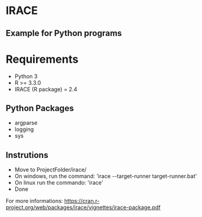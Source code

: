 # IRACE
## Example for Python programs

# Requirements

- Python 3
- R >= 3.3.0
- IRACE (R package) = 2.4

## Python Packages

- argparse
- logging
- sys

## Instrutions

- Move to ProjectFolder/irace/
- On windows, run the command:
	'irace --target-runner target-runner.bat'
- On linux run the commando:
	'irace'
- Done

For more informations:
https://cran.r-project.org/web/packages/irace/vignettes/irace-package.pdf
